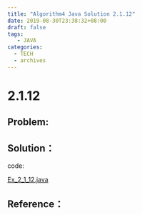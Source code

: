 ```yaml
---
title: "Algorithm4 Java Solution 2.1.12"
date: 2019-08-30T23:38:32+08:00
draft: false
tags:
   - JAVA
categories:
  - TECH
  - archives
---
```



# 2.1.12

## Problem:


## Solution：

code:

[Ex_2_1_12.java](./Ex_2_1_12.java)


## Reference：


